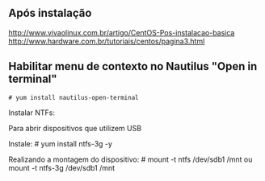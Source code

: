 Após instalação
---

http://www.vivaolinux.com.br/artigo/CentOS-Pos-instalacao-basica
http://www.hardware.com.br/tutoriais/centos/pagina3.html


Habilitar menu de contexto no Nautilus "Open in terminal"
---

    # yum install nautilus-open-terminal



Instalar NTFs:

Para abrir dispositivos que utilizem USB

Instale:
    # yum install ntfs-3g -y

Realizando a montagem do dispositivo:
    # mount -t ntfs /dev/sdb1 /mnt ou mount -t ntfs-3g /dev/sdb1 /mnt
